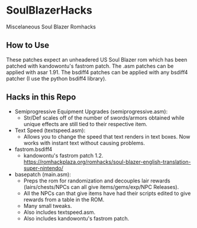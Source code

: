 # SoulBlazerHacks
Miscelaneous Soul Blazer Romhacks

## How to Use
These patches expect an unheadered US Soul Blazer rom which has been patched with kandowontu's fastrom patch. The .asm patches can be applied with asar 1.91. The bsdiff4 patches can be applied with any bsdiff4 patcher (I use the python bsdiff4 library).

## Hacks in this Repo

- Semiprogressive Equipment Upgrades (semiprogressive.asm):
  - Str/Def scales off of the number of swords/armors obtained while unique effects are still tied to their respective item.
- Text Speed (textspeed.asm):
  - Allows you to change the speed that text renders in text boxes. Now works with instant text without causing problems.
- fastrom.bsdiff4
  - kandowontu's fastrom patch 1.2. https://romhackplaza.org/romhacks/soul-blazer-english-translation-super-nintendo/
- basepatch (main.asm):
  - Preps the rom for randomization and decouples lair rewards (lairs/chests/NPCs can all give items/gems/exp/NPC Releases).
  - All the NPCs can that give items have had their scripts edited to give rewards from a table in the ROM.
  - Many small tweaks.
  - Also includes textspeed.asm.
  - Also includes kandowontu's fastrom patch.
